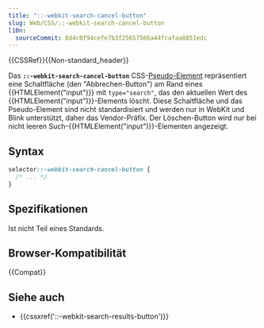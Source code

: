 ```yaml
---
title: "::-webkit-search-cancel-button"
slug: Web/CSS/::-webkit-search-cancel-button
l10n:
  sourceCommit: 8d4c0f94cefe7b3f25657566a44fcafaa8851edc
---
```


{{CSSRef}}{{Non-standard_header}}

Das **`::-webkit-search-cancel-button`** CSS-[Pseudo-Element](/de/docs/Web/CSS/Pseudo-elements) repräsentiert eine Schaltfläche (den "Abbrechen-Button") am Rand eines {{HTMLElement("input")}} mit `type="search"`, das den aktuellen Wert des {{HTMLElement("input")}}-Elements löscht. Diese Schaltfläche und das Pseudo-Element sind nicht standardisiert und werden nur in WebKit und Blink unterstützt, daher das Vendor-Präfix. Der Löschen-Button wird nur bei nicht leeren Such-{{HTMLElement("input")}}-Elementen angezeigt.

## Syntax

```css
selector::-webkit-search-cancel-button {
  /* ... */
}
```

## Spezifikationen

Ist nicht Teil eines Standards.

## Browser-Kompatibilität

{{Compat}}

## Siehe auch

- {{cssxref('::-webkit-search-results-button')}}
